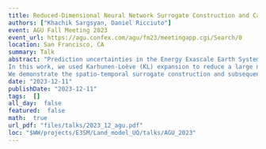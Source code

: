 ```yaml
---
title: Reduced-Dimensional Neural Network Surrogate Construction and Calibration of the E3SM Land Model
authors: ["Khachik Sargsyan, Daniel Ricciuto"]
event: AGU Fall Meeting 2023
event_url: https://agu.confex.com/agu/fm23/meetingapp.cgi/Search/0
location: San Francisco, CA
summary: Talk
abstract: "Prediction uncertainties in the Energy Exascale Earth System (E3SM) land model (ELM) are caused in part by uncertain parameters related to ecosystem processes that control fluxes of carbon and energy. Uncertainty quantification and calibration methods hinge on the development of surrogate models that replicate the ELM output behavior with respect to these uncertain input parameters. A particular challenge is the high dimensionality of the output spatio-temporal fields.<br>
In this work, we used Karhunen-Loève (KL) expansion to reduce a large number of spatio-temporal outputs to a handful of eigen-features or latent variables. This is followed by a neural network (NN) surrogate construction for all the latent variables with respect to input parameters of the model. Specifically, we employ Residual NNs with layer-parameterized weights that regularize the training and show improved performance in approximating the input-output maps. The resulting KLNN surrogate serves as an inexpensive approximation for the ELM spatio-temporal output of gross primary productivity (GPP). The surrogate is then employed for global sensitivity analysis via variance-based decomposition. Finally, using gridded observational datasets, we perform Markov-chain Monte Carlo based Bayesian calibration using the KLNN surrogate in place of the ELM. We construct Bayesian likelihoods via model/data discrepancy in the KL latent space instead of the full spatio-temporal space. We investigate the behavior of the calibrated parameters with respect to plant functional types (PFTs) of each land cell and propose a reparameterization strategy that incorporates parameter dependence on these PFTs.<br>
We demonstrate the spatio-temporal surrogate construction and subsequent calibration for ELM with 275 training simulations at 2x2 degree spatial resolution and monthly temporal resolution over a 15-year time period while perturbing 10 uncertain parameters of the model."
date: "2023-12-11"
publishDate: "2023-12-11"
tags:  []
all_day:  false
featured:  false
math:  true
url_pdf: "files/talks/2023_12_agu.pdf"
loc: "$WW/projects/E3SM/Land_model_UQ/talks/AGU_2023"
---
```

